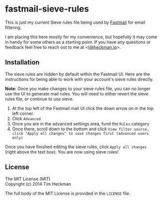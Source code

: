 fastmail-sieve-rules
====================

This is just my current Sieve rules file being used by [Fastmail](http://www.fastmail.fm/?STKI=11926421) for email filtering.

I am placing this here mostly for my convenience, but hopefully it may come in handy for some others as a starting point. If you have any questions or feedback feel free to reach out to me at <[t@heckman.io](mailto://t@heckman.io)>.

Installation
------------
The sieve rules are hidden by default within the Fastmail UI. Here are the instructions for being able to work with your account's sieve rules directly. 

**Note:** Once you make changes to your sieve rules file, you can no longer use the UI to generate mail rules. You will need to either revert the sieve rules file, or continue to use sieve.

1. At the top left of the Fastmail mail UI click the down arrow on in the top left corner.
2. Click `Advanced`
3. Once you are in the advanced settings area, fund the `Rules` category
4. Once there, scroll down to the bottom and click `View filter source, click "Apply all changes" to save changes first (advanced users only)`

Once you have finished editing the sieve rules, click `Apply all changes` (right above the text box). You are now using sieve rules!

License
-------
The MIT License (MIT)  
Copyright (c) 2014 Tim Heckman

The full body of the MIT License is provided in the `LICENSE` file.